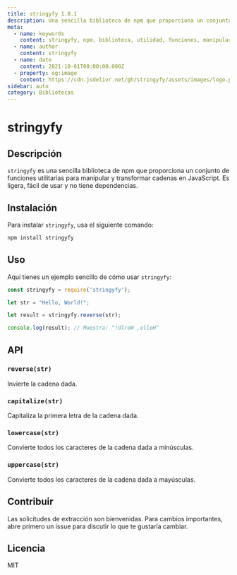 ```yaml
---
title: stringyfy 1.0.1
description: Una sencilla biblioteca de npm que proporciona un conjunto de funciones utilitarias para manipular y transformar cadenas en JavaScript.
meta:
  - name: keywords
    content: stringyfy, npm, biblioteca, utilidad, funciones, manipular, transformar, cadenas, JavaScript
  - name: author
    content: stringyfy
  - name: date
    content: 2021-10-01T00:00:00.000Z
  - property: og:image
    content: https://cdn.jsdelivr.net/gh/stringyfy/assets/images/logo.png
sidebar: auto
category: Bibliotecas
---
```


# stringyfy

## Descripción

`stringyfy` es una sencilla biblioteca de npm que proporciona un conjunto de funciones utilitarias para manipular y transformar cadenas en JavaScript. Es ligera, fácil de usar y no tiene dependencias.

## Instalación

Para instalar `stringyfy`, usa el siguiente comando:

```bash
npm install stringyfy
```

## Uso

Aquí tienes un ejemplo sencillo de cómo usar `stringyfy`:

```javascript
const stringyfy = require('stringyfy');

let str = "Hello, World!";

let result = stringyfy.reverse(str);

console.log(result); // Muestra: "!dlroW ,olleH"
```

## API

### `reverse(str)`

Invierte la cadena dada.

### `capitalize(str)`

Capitaliza la primera letra de la cadena dada.

### `lowercase(str)`

Convierte todos los caracteres de la cadena dada a minúsculas.

### `uppercase(str)`

Convierte todos los caracteres de la cadena dada a mayúsculas.

## Contribuir

Las solicitudes de extracción son bienvenidas. Para cambios importantes, abre primero un issue para discutir lo que te gustaría cambiar.

## Licencia

MIT

